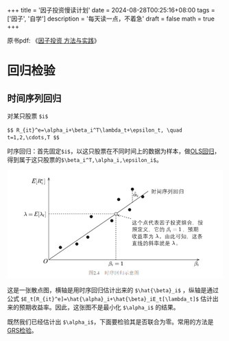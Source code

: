 +++
title = '因子投资慢读计划'
date = 2024-08-28T00:25:16+08:00
tags = ['因子', '自学']
description = '每天读一点，不着急'
draft = false
math = true
+++

原书pdf: 《[因子投资 方法与实践](因子投资_方法与实践.pdf)》

# 回归检验

## 时间序列回归

对某只股票 `$i$`

`$$
R_{it}^e=\alpha_i+\beta_i^T\lambda_t+\epsilon_t, \quad t=1,2,\cdots,T
$$`

时序回归：首先固定`$i$`，以这只股票在不同时间上的数据为样本，做[OLS回归](/blog/chapters/OLS回归)，得到属于这只股票的`$\beta_i^T,\alpha_i,\epsilon_i$`。

![时序回归](时序回归.png)

这是一张散点图，横轴是用时序回归估计出来的 `$\hat{\beta}_i$` ，纵轴是通过公式 `$E_t[R_{it}^e]=\hat{\alpha}_i+\hat{\beta}_iE_t[\lambda_t]$` 估计出来的预期收益率。因此，这张图不是最小化 `$\alpha_i$` 的结果。

既然我们已经估计出 `$\alpha_i$`，下面要检验其是否联合为零。常用的方法是[GRS检验](/blog/chapters/grs)。



